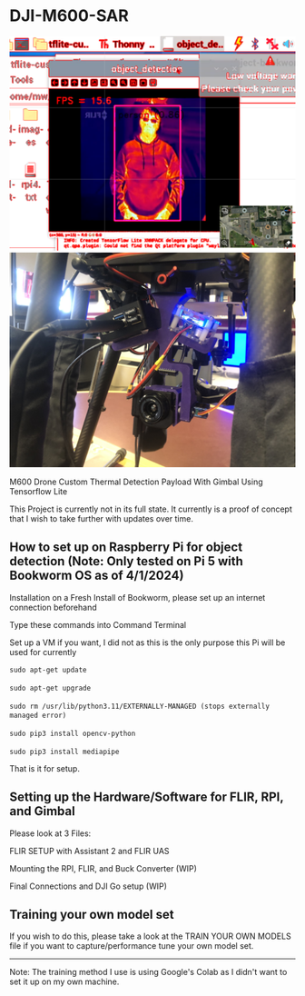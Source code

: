 # DJI-M600-SAR

![Image of Working Detection](Detection.PNG)
![Image of Gimbal On Drone](Working-Gimbal.JPG)

M600 Drone Custom Thermal Detection Payload With Gimbal Using Tensorflow Lite

This Project is currently not in its full state. It currently is a proof of concept that I wish to take further with updates over time.

## How to set up on Raspberry Pi for object detection (Note: Only tested on Pi 5 with Bookworm OS as of 4/1/2024)

Installation on a Fresh Install of Bookworm, please set up an internet connection beforehand

Type these commands into Command Terminal

Set up a VM if you want, I did not as this is the only purpose this Pi will be used for currently

``` shell
sudo apt-get update

sudo apt-get upgrade

sudo rm /usr/lib/python3.11/EXTERNALLY-MANAGED (stops externally managed error)

sudo pip3 install opencv-python

sudo pip3 install mediapipe
```

That is it for setup.

## Setting up the Hardware/Software for FLIR, RPI, and Gimbal

Please look at 3 Files:

FLIR SETUP with Assistant 2 and FLIR UAS

Mounting the RPI, FLIR, and Buck Converter (WIP)

Final Connections and DJI Go setup (WIP)

## Training your own model set

If you wish to do this, please take a look at the TRAIN YOUR OWN MODELS file if you want to capture/performance tune your own model set.

---

Note: The training method I use is using Google's Colab as I didn't want to set it up on my own machine.
